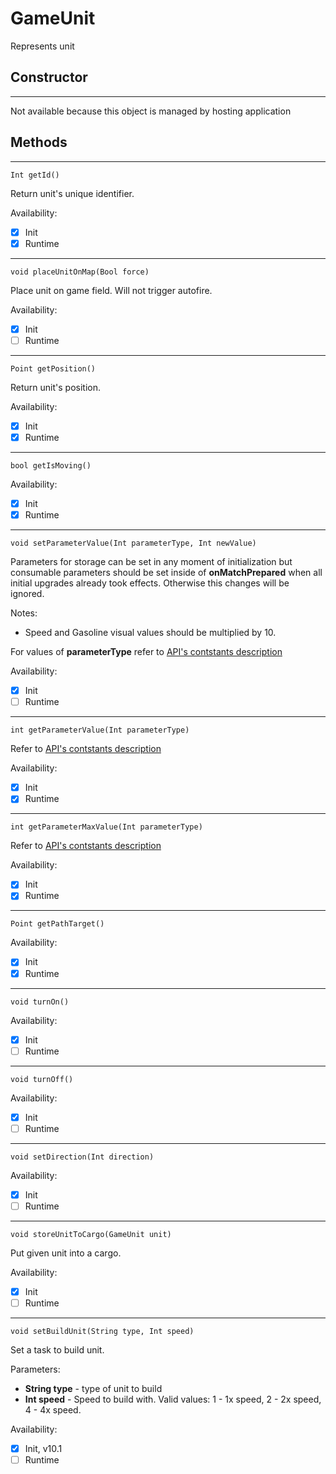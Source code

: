 # GameUnit
Represents unit

## **Constructor**
---
Not available because this object is managed by hosting application

## **Methods**
---
```
Int getId()
```
Return unit's unique identifier.

Availability: 
- [x] Init
- [x] Runtime

---
```
void placeUnitOnMap(Bool force)
```
Place unit on game field. Will not trigger autofire.

Availability: 
- [x] Init
- [ ] Runtime

---
```
Point getPosition()
```
Return unit's position.

Availability: 
- [x] Init
- [x] Runtime

---
```
bool getIsMoving()
```

Availability: 
- [x] Init
- [x] Runtime

---
```
void setParameterValue(Int parameterType, Int newValue)
```
Parameters for storage can be set in any moment of initialization but consumable parameters should be set inside of **onMatchPrepared** when all initial upgrades already took effects. Otherwise this changes will be ignored.

Notes:
- Speed and Gasoline visual values should be multiplied by 10.

For values of **parameterType** refer to [API's contstants description](Constants.md)

Availability: 
- [x] Init
- [ ] Runtime

---
```
int getParameterValue(Int parameterType)
```
Refer to [API's contstants description](Constants.md)

Availability: 
- [x] Init
- [x] Runtime

---
```
int getParameterMaxValue(Int parameterType)
```
Refer to [API's contstants description](Constants.md)

Availability: 
- [x] Init
- [x] Runtime

---
```
Point getPathTarget()
```

Availability: 
- [x] Init
- [x] Runtime

---
```
void turnOn()
```

Availability: 
- [x] Init
- [ ] Runtime

---
```
void turnOff()
```

Availability: 
- [x] Init
- [ ] Runtime

---
```
void setDirection(Int direction)
```

Availability: 
- [x] Init
- [ ] Runtime

---
```
void storeUnitToCargo(GameUnit unit)
```
Put given unit into a cargo.

Availability: 
- [x] Init
- [ ] Runtime

---
```
void setBuildUnit(String type, Int speed)
```
Set a task to build unit.

Parameters:
- **String type** - type of unit to build
- **Int speed** - Speed to build with. Valid values: 1 - 1x speed, 2 - 2x speed, 4 - 4x speed.

Availability: 
- [x] Init, v10.1
- [ ] Runtime
